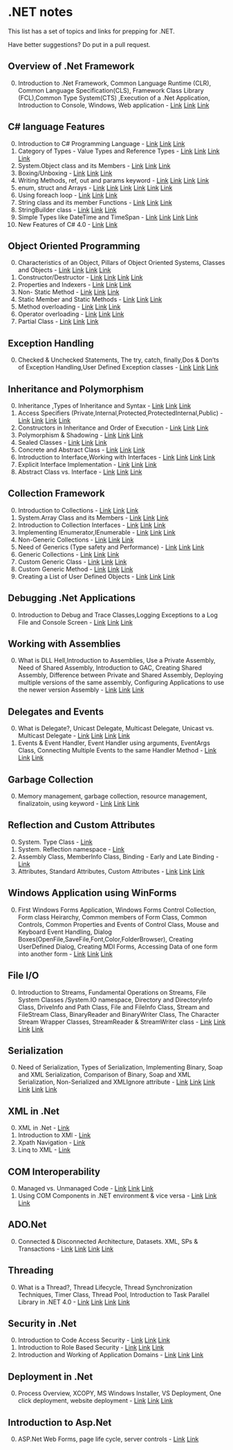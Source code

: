 .NET notes
=============
This list has a set of topics and links for prepping for .NET.

Have better suggestions? Do put in a pull request.

Overview of .Net Framework
-------
0. Introduction to .Net Framework, Common Language Runtime (CLR), Common Language Specification(CLS), Framework Class Library (FCL),Common Type System(CTS) ,Execution of a .Net Application, Introduction to Console, Windows, Web application - [Link](http://msdn.microsoft.com/en-us/library/a4t23ktk(v=vs.100).aspx)  [Link](http://www.codeproject.com/Articles/680100/Overview-of-the-NET-Framework)  [Link](http://apparchguide.codeplex.com/wikipage?title=.NET+Platform+Overview+V2)  

C# language Features
-------
0. Introduction to C# Programming Language - [Link](http://msdn.microsoft.com/en-us/library/vstudio/0cs3416d(v=vs.100).aspx)  [Link](http://comsci.liu.edu/~vasilaky/dotnet/Csharpbook.htm)  [Link](http://www.ecma-international.org/activities/Languages/Introduction%20to%20Csharp.pdf)  
0. Category of Types - Value Types and Reference Types - [Link](http://msdn.microsoft.com/en-us/library/ms173104.aspx)  [Link](http://www.ni.com/white-paper/14773/en/)  [Link](http://zetcode.com/lang/csharp/datatypes/)  [Link](https://www.udemy.com/blog/c-sharp-data-types/)  
0. System.Object class and its Members - [Link](http://msdn.microsoft.com/en-us/library/system.object.aspx)  [Link](http://www.gnu.org/software/dotgnu/pnetlib-doc/System/Object.html)  [Link](http://www.csharp-station.com/Articles/ObjectClass.aspx)  
0. Boxing/Unboxing - [Link](http://msdn.microsoft.com/en-us/library/yz2be5wk.aspx)  [Link](http://www.codeproject.com/Articles/2225/Boxing-and-unboxing-in-C)  [Link](http://www.dotnetfunda.com/articles/show/67/boxing-and-unboxing-in-csharp-net)  
0. Writing Methods, ref, out and params keyword - [Link](http://msdn.microsoft.com/en-us/library/0f66670z.aspx)  [Link](http://csharp.net-tutorials.com/basics/function-parameters/)  [Link](http://programmingpalace.wordpress.com/2012/09/04/method-parameters-keywords-in-c-ref-out-params-with-examples/)  [Link](http://www.dotnetperls.com/parameter)  
0. enum, struct and Arrays - [Link](http://msdn.microsoft.com/en-us/library/cc138362.aspx)  [Link](http://msdn.microsoft.com/en-us/library/ms173109.aspx)  [Link](http://msdn.microsoft.com/en-us/library/9b9dty7d.aspx)  [Link](http://www.csharp-station.com/Tutorial/CSharp/lesson17)  [Link](http://www.csharp-station.com/Tutorial/CSharp/Lesson12)  [Link](http://www.tutorialspoint.com/csharp/csharp_arrays.htm)  
0. Using foreach loop - [Link](http://msdn.microsoft.com/en-us/library/9yb8xew9.aspx)  [Link](http://www.c-sharpcorner.com/UploadFile/abanerjee/ForEach11092005004606AM/ForEach.aspx)  [Link](http://www.csharp-station.com/Tutorial/CSharp/lesson04)  
0. String class and its member Functions - [Link](http://msdn.microsoft.com/en-us/library/ms228362.aspx)  [Link](http://www.c-sharpcorner.com/uploadfile/puranindia/string-class-important-member-functions-using-C-Sharp/)  [Link](http://www.csharphelp.com/2007/09/c-string-manipulation-string-constructors-string-assignment-and-the-stringbuilder-class/)  
0. StringBuilder class - [Link](http://msdn.microsoft.com/en-us/library/system.text.stringbuilder(v=VS.100).aspx)  [Link](http://www.c-sharpcorner.com/UploadFile/puranindia/stringbuilder-class-in-C-Sharp1/)  [Link](http://www.codeproject.com/Articles/6771/String-Vs-StringBuilder-C)  
0. Simple Types like DateTime and TimeSpan - [Link](http://msdn.microsoft.com/en-us/library/system.datetime.aspx)  [Link](http://www.blackwasp.co.uk/CSharpDateManipulation.aspx)  [Link](http://dotnetguts.blogspot.in/2007/06/understanding-datetime-and-timespan-in.html)  [Link](http://www.dotnetperls.com/time)  
0. New Features of C# 4.0 - [Link](http://msdn.microsoft.com/en-us/library/bb397696.aspx)  [Link](http://www.c-sharpcorner.com/uploadfile/john_charles/new-features-of-C-Sharp-4-0/)  

Object Oriented Programming
-------
0. Characteristics of an Object, Pillars of Object Oriented Systems, Classes and Objects - [Link](http://msdn.microsoft.com/en-us/library/dd460654.aspx)  [Link](http://www.codeproject.com/Articles/22769/Introduction-to-Object-Oriented-Programming-Concep#Object)  [Link](http://www.c-sharpcorner.com/UploadFile/mkagrahari/introduction-to-object-oriented-programming-concepts-in-C-Sharp/)  [Link](http://www.c-sharpcorner.com/UploadFile/d0a1c8/object-oriented-programming-in-C-Sharp-net/)  
0. Constructor/Destructor - [Link](http://msdn.microsoft.com/en-us/library/ace5hbzh.aspx)  [Link](http://www.c-sharpcorner.com/uploadfile/82b15a/constructors-and-destructors-in-C-Sharp-net/)  [Link](http://www.msdotnet.co.in/2012/06/constructor-and-destructor-in-c.html)  [Link](http://www.go4expert.com/articles/constructor-destructor-c-sharp-t15638/)  
0. Properties and Indexers - [Link](http://msdn.microsoft.com/en-us/library/x9fsa0sw.aspx)  [Link](http://www.c-sharpcorner.com/uploadfile/vivek4u_swamy/indexers-and-properties/)  [Link](http://aspalliance.com/800_Properties_and_Indexers_in_C)  
0. Non- Static Method - [Link](http://msdn.microsoft.com/en-us/library/ms173114.aspx)  [Link](http://www.tutorialspoint.com/csharp/csharp_methods.htm)  [Link](http://zetcode.com/lang/csharp/methods/)  
0. Static Member and Static Methods - [Link](http://msdn.microsoft.com/en-us/library/79b3xss3.aspx)  [Link](http://www.rapidprogramming.com/tutorial/What-are-Static-Members-in-C-Sharp--77)  [Link](http://www.devarticles.com/c/a/C-Sharp/C-sharp-Static-Members/)  
0. Method overloading - [Link](http://www.codeproject.com/Articles/17951/Function-Overloading)  [Link](http://www.c-sharpcorner.com/uploadfile/jitendra1987/method-overloading-in-C-Sharp/)  [Link](http://www.blackwasp.co.uk/CSharpMethodOverloading.aspx)  
0. Operator overloading - [Link](http://msdn.microsoft.com/en-us/library/aa288467(v=VS.71).aspx)  [Link](http://www.tutorialspoint.com/csharp/pdf/csharp_operator_overloading.pdf)  [Link](http://www.msdotnet.co.in/2013/07/operator-overloading-in-c.html)  
0. Partial Class - [Link](http://msdn.microsoft.com/en-us/library/wa80x488.aspx)  [Link](http://www.thecodekey.com/C_VB_Codes/Sealed_and_Partial_Class.aspx)  [Link](http://aspalliance.com/1536_Understanding_and_Using_Partial_Classes_in_C)  

Exception Handling
-------
0. Checked & Unchecked Statements, The try, catch, finally,Dos & Don’ts of Exception Handling,User Defined Exception classes - [Link](http://msdn.microsoft.com/en-us/library/ms173160.aspx)  [Link](http://www.codeproject.com/Articles/125470/Exception-Handling-for-C-Beginners)  [Link](http://www.csharp-station.com/Tutorial/CSharp/lesson15)  

Inheritance and Polymorphism
-------
0. Inheritance ,Types of Inheritance and Syntax - [Link](http://msdn.microsoft.com/en-us/library/ms173149.aspx)  [Link](http://www.tutorialspoint.com/csharp/csharp_inheritance.htm)  [Link](http://www.onlinebuff.com/article_oops-principle-inheritance-in-c-with-an-example_16.html)  
0. Access Specifiers (Private,Internal,Protected,ProtectedInternal,Public) - [Link](http://msdn.microsoft.com/en-us/library/ms173121.aspx)  [Link](http://www.completecsharptutorial.com/basic/access-specifiers.php)  [Link](http://www.msdotnet.co.in/2012/06/access-specifier-or-modifier-in-c.html)  [Link](http://csharp.net-informations.com/language/csharp-access-specifiers.htm)  
0. Constructors in Inheritance and Order of Execution - [Link](http://msdn.microsoft.com/en-us/library/ms173149.aspx)  [Link](http://www.blackwasp.co.uk/ConstructorInheritance.aspx)  [Link](http://www.programcall.com/21/csnet/constructor-and-destructor-invoking-sequence-with-inheritance.aspx)  
0. Polymorphism & Shadowing - [Link](http://msdn.microsoft.com/en-us/library/ms173152.aspx)  [Link](http://www.c-sharpcorner.com/uploadfile/puranindia/inheritance-%E2%80%93-polymorphism/)  [Link](http://www.codeproject.com/Articles/602141/Polymorphism-in-NET)  
0. Sealed Classes - [Link](http://msdn.microsoft.com/en-US/library/ms173150(v=VS.80).aspx)  [Link](http://www.c-sharpcorner.com/UploadFile/mahesh/SealedClasses11142005063733AM/SealedClasses.aspx)  [Link](http://www.aspdotnet-suresh.com/2011/11/what-are-sealed-classes-in-c-uses-of.html)  
0. Concrete and Abstract Class - [Link](http://msdn.microsoft.com/en-US/library/ms173150(v=VS.80).aspx)  [Link](http://en.wikibooks.org/wiki/C_Sharp_Programming/Abstract_classes)  [Link](http://www.blackwasp.co.uk/AbstractClasses.aspx)  
0. Introduction to Interface,Working with Interfaces - [Link](http://msdn.microsoft.com/en-us/library/ms173156.aspx)  [Link](http://www.codeproject.com/Articles/18743/Interfaces-in-C-For-Beginners)  [Link](http://www.dotnetperls.com/interface)  [Link](http://www.onlinebuff.com/article_implementing-interface-in-c-with-an-example_18.html)  
0. Explicit Interface Implementation - [Link](http://msdn.microsoft.com/en-us/library/vstudio/ms173157.aspx)  [Link](http://www.codeproject.com/Articles/392516/Why-I-use-explicit-interface-implementation-as-a-d)  [Link](http://geekswithblogs.net/BlackRabbitCoder/archive/2013/02/07/c.net-little-wonders-explicit-interface-implementation.aspx)  
0. Abstract Class vs. Interface - [Link](http://www.codeproject.com/Articles/11155/Abstract-Class-versus-Interface)  [Link](http://www.aspdotnet-suresh.com/2010/04/abstract-versus-interface.html)  [Link](http://www.kewney.com/posts/software-development/abstract-classes-vs-interfaces-in-c-sharp)  

Collection Framework
-------
0. Introduction to Collections - [Link](http://msdn.microsoft.com/en-us/library/ybcx56wz.aspx#BKMK_Collections)  [Link](http://www.codeproject.com/Articles/31640/Basics-of-NET-Collections-in-C)  [Link](http://dotnetanalysis.blogspot.in/2011/04/c-collections.html)  
0. System.Array Class and its Members - [Link](http://msdn.microsoft.com/en-us/library/system.array.aspx)  [Link](http://penguin.ewu.edu/class/cscd498/csharp/refdocs/System/types/Array.html)  [Link](http://www.functionx.com/csharp3/Lesson24.htm)  
0. Introduction to Collection Interfaces - [Link](http://msdn.microsoft.com/en-us/library/system.collections.ienumerable.aspx)  [Link](http://www.mbaldinger.com/net-collection-interface-hierarchy/)  [Link](http://www.blackwasp.co.uk/CollectionInterfaces.aspx)  
0. Implementing IEnumerator,IEnumerable - [Link](http://msdn.microsoft.com/en-us/library/system.collections.ienumerable.aspx)  [Link](http://www.codeproject.com/Articles/4074/Using-IEnumerator-and-IEnumerable-in-the-NET-Frame)  [Link](http://codebetter.com/davidhayden/2005/03/08/implementing-ienumerable-and-ienumerator-on-your-custom-objects/)  
0. Non-Generic Collections - [Link](http://msdn.microsoft.com/en-us/library/ybcx56wz.aspx#BKMK_Collections)  [Link](http://csharp.net-informations.com/collection/csharp-collection-tutorial.htm)  [Link](http://aspalliance.com/854_Working_with_Collections_in_C)  
0. Need of Generics (Type safety and Performance) - [Link](http://msdn.microsoft.com/en-us/library/512aeb7t.aspx)  [Link](http://www.csharp-station.com/Tutorial/CSharp/Lesson20)  [Link](http://www.c-sharpcorner.com/uploadfile/Ashush/generics-in-C-Sharp-part-i/)  
0. Generic Collections - [Link](http://msdn.microsoft.com/en-us/library/512aeb7t.aspx)  [Link](http://www.c-sharpcorner.com/uploadfile/Ashush/generics-in-C-Sharp-part-i/)  [Link](http://pepitosolis.wordpress.com/2013/05/17/generic-collections-in-c-list-dictionary-stack-and-queue/)  
0. Custom Generic Class - [Link](http://msdn.microsoft.com/en-us/library/sz6zd40f.aspx)  [Link](http://www.akadia.com/services/dotnet_generics.html)  [Link](http://www.codeproject.com/Articles/11821/Generics-and-Custom-Collection-Classes-in-NET)  
0. Custom Generic Method - [Link](http://msdn.microsoft.com/en-us/library/twcad0zb.aspx)  [Link](http://www.c-sharpcorner.com/Blogs/7200/understanding-custom-generic-methods-in-C-Sharp.aspx)  [Link](http://www.ww.functionx.com/csharp1/topics/generics2.htm)  
0. Creating a List of User Defined Objects - [Link](http://msdn.microsoft.com/en-us/library/6sh2ey19.aspx)  [Link](http://www.java2s.com/Tutorial/CSharp/0380__Generic/StoreuserdefinedObjectsinaListTcollection.htm)  [Link](http://www.akadia.com/services/dotnet_generics.html)  

Debugging .Net Applications
-------
0. Introduction to Debug and Trace Classes,Logging Exceptions to a Log File and Console Screen - [Link](http://support.microsoft.com/kb/815788)  [Link](http://www.blackwasp.co.uk/DebugWrite.aspx)  [Link](http://www.codeguru.com/csharp/.net/article.php/c19405/Tracing-in-NET-and-Implementing-Your-Own-Trace-Listeners.htm)  

Working with Assemblies
-------
0. What is DLL Hell,Introduction to Assemblies, Use a Private Assembly, Need of Shared Assembly, Introduction to GAC, Creating Shared Assembly, Difference between Private and Shared Assembly, Deploying multiple versions of the same assembly, Configuring Applications to use the newer version Assembly - [Link](http://msdn.microsoft.com/en-us/library/k3677y81(v=vs.100).aspx)  [Link](http://www.akadia.com/services/dotnet_assemblies.html)  [Link](http://www.brainbell.com/tutors/C_Sharp/Working_with_Assemblies.htm)  

Delegates and Events
-------
0. What is Delegate?, Unicast Delegate, Multicast Delegate, Unicast vs. Multicast Delegate - [Link](http://msdn.microsoft.com/en-us/library/ms173171.aspx)  [Link](http://www.tutorialspoint.com/csharp/csharp_delegates.htm)  [Link](http://www.c-sharpcorner.com/UploadFile/ankithakur/Delegates06042007014105AM/Delegates.aspx)  [Link](http://www.aspdotnet-suresh.com/2013/09/C-Sharp-delegates-example-use-of-delegates-in-C-Sharp.html)  
0. Events & Event Handler, Event Handler using arguments, EventArgs Class, Connecting Multiple Events to the same Handler Method - [Link](http://msdn.microsoft.com/en-us/library/awbftdfh.aspx)  [Link](http://www.codeproject.com/Articles/1474/Events-and-event-handling-in-C)  [Link](http://www.codeproject.com/Articles/30732/event-and-custom-eventargs-in-depth-for-beginners)  

Garbage Collection
-------
0. Memory management, garbage collection, resource management, finalizatoin, using keyword - [Link](http://msdn.microsoft.com/en-us/library/ee787088.aspx)  [Link](http://msdn.microsoft.com/en-us/magazine/bb985010.aspx)  [Link](http://msdn.microsoft.com/en-us/magazine/bb985010.aspx)  

Reflection and Custom Attributes
-------
0. System. Type Class - [Link](http://msdn.microsoft.com/en-us/library/vstudio/system.type(v=vs.90).aspx)  
0. System. Reflection namespace - [Link](http://msdn.microsoft.com/en-us/library/vstudio/f7ykdhsy.aspx)  
0. Assembly Class, MemberInfo Class, Binding - Early and Late Binding - [Link](http://www.codeproject.com/Articles/55710/Reflection-in-NET)  
0. Attributes, Standard Attributes, Custom Attributes - [Link](http://msdn.microsoft.com/en-us/library/aa288454(v=VS.71).aspx)  [Link](http://www.tutorialspoint.com/csharp/csharp_attributes.htm)  [Link](http://www.codeproject.com/Articles/1811/Creating-and-Using-Attributes-in-your-NET-applicat)  

Windows Application using WinForms
-------
0. First Windows Forms Application, Windows Forms Control Collection, Form class Heirarchy, Common members of Form Class, Common Controls, Common Properties and Events of Control Class, Mouse and Keyboard Event Handling, Dialog Boxes(OpenFile,SaveFile,Font,Color,FolderBrowser), Creating UserDefined Dialog, Creating MDI Forms, Accessing Data of one form into another form - [Link](http://msdn.microsoft.com/en-US/library/ms229601(v=vs.80).aspx)  [Link](http://www.ict.swin.edu.au/personal/mlumpe/CS430/LectureNotes/WindowsForms.pdf)  [Link](http://www.codeguru.com/csharp/sample_chapter/article.php/c11213/Windows-Forms-Controls.htm#page-1)  

File I/O
-------
0. Introduction to Streams, Fundamental Operations on Streams, File System Classes /System.IO namespace, Directory and DirectoryInfo Class, DriveInfo and Path Class, File and FileInfo Class, Stream and FileStream Class, BinaryReader and BinaryWriter Class, The Character Stream Wrapper Classes, StreamReader & StreamWriter class - [Link](http://msdn.microsoft.com/en-IN/library/336wast5(v=vs.71).aspx)  [Link](http://www.dotnetperls.com/file)  [Link](http://www.msdotnet.co.in/2013/05/file-handling-in-c.html#.UyBN3s4tF3s)  [Link](http://highoncoding.com/Articles/371_File_Handling_using_C_.aspx)  

Serialization
-------
0. Need of Serialization, Types of Serialization, Implementing Binary, Soap and XML Serialization, Comparison of Binary, Soap and XML Serialization, Non-Serialized and XMLIgnore attribute - [Link](http://msdn.microsoft.com/en-us/library/Vstudio/ms233843.aspx)  [Link](http://www.dotnetspider.com/resources/42387-What-serialization-net-framework.aspx)  [Link](http://manish4dotnet.blogspot.in/2012/05/serialization-in-c.html)  [Link](http://aspalliance.com/983_Introducing_Serialization_in_NET.5)  [Link](http://mr-ponna.com/Article/23/Serialization-and-Types-of-Serialization-in-Net/)  [Link](http://www.informit.com/articles/article.aspx?p=29457&seqNum=3)  

XML in .Net
-------
0. XML in .Net - [Link](http://msdn.microsoft.com/en-us/library/vstudio/2bcctyt8.aspx)  
0. Introduction to XMl - [Link](http://www.dotnetfunda.com/blogs/yogi1990/1648/advantage-and-disadvantage-of-xml)
0. Xpath Navigation - [Link](http://www.c-sharpcorner.com/UploadFile/mahesh/navigation-in-xml/)  
0. Linq to XML - [Link](http://www.dreamincode.net/forums/topic/218979-linq-to-xml/)  

COM Interoperability
-------
0. Managed vs. Unmanaged Code - [Link](http://msdn.microsoft.com/en-us/library/ms173184.aspx)  [Link](http://www.c-sharpcorner.com/uploadfile/puranindia/managed-code-and-unmanaged-code-in-net/)  [Link](http://www.codeproject.com/Articles/339290/PInvoke-pointer-safety-Replacing-IntPtr-with-unsaf)  
0. Using COM Components in .NET environment & vice versa - [Link](http://msdn.microsoft.com/en-us/library/ms173185.aspx)  [Link](http://www.codeproject.com/Articles/5001/NET-COM-Interoperability)  [Link](http://www.c-sharpcorner.com/UploadFile/akchavali/Interoperabilityin11282005052912AM/Interoperabilityin.aspx)  

ADO.Net
-------
0. Connected & Disconnected Architecture, Datasets. XML, SPs & Transactions - [Link](http://msdn.microsoft.com/en-us/library/vstudio/h43ks021.aspx)  [Link](http://www.csharp-station.com/Tutorial/AdoDotNet)  [Link](http://www.developerfusion.com/article/4278/using-adonet-with-sql-server/)  [Link](http://csharp.net-informations.com/ado.net/csharp-ado.net-architecture.htm)  

Threading
-------
0. What is a Thread?, Thread Lifecycle, Thread Synchronization Techniques, Timer Class, Thread Pool, Introduction to Task Parallel Library in .NET 4.0 - [Link](http://msdn.microsoft.com/en-us/library/aa645740(v=vs.71).aspx)  [Link](http://resources.infosecinstitute.com/multithreading/)  [Link](http://www.codeproject.com/Articles/1132/Multithreading-in-NET)  [Link](http://www.developerfusion.com/article/4134/net-threading-part-i/)  

Security in .Net
-------
0. Introduction to Code Access Security - [Link](http://msdn.microsoft.com/en-us/library/vstudio/c5tk9z76(v=vs.100).aspx)  [Link](http://www.codeproject.com/Articles/5724/Understanding-NET-Code-Access-Security)  [Link](http://www.informit.com/articles/article.aspx?p=25356)  
0. Introduction to Role Based Security - [Link](http://msdn.microsoft.com/en-us/library/vstudio/shz8h065(v=vs.100).aspx)  [Link](http://www.codeguru.com/csharp/csharp/cs_misc/security/article.php/c7415/Introduction-to-RoleBased-Security-in-NET.htm)  [Link](http://www.codeproject.com/Articles/2905/Role-based-Security-with-Forms-Authentication)  
0. Introduction and Working of Application Domains - [Link](http://msdn.microsoft.com/en-us/library/2bh4z9hs.aspx)  [Link](http://www.dotnetfunda.com/articles/show/2589/understand-application-domain-in-csharp-net)  [Link](http://resources.infosecinstitute.com/net-application-domain-internal/)  

Deployment in .Net
-------
0. Process Overview, XCOPY, MS Windows Installer, VS Deployment, One click deployment, website deployment - [Link](http://msdn.microsoft.com/en-us/library/aa730865%28v=vs.80%29.aspx)  [Link](http://www.codeproject.com/Articles/103930/VS-Deployment-Package-One-click-deploy-and-We)  [Link](http://www.dreamincode.net/forums/topic/231074-setup-and-deployment-in-visual-studio-2010/)  

Introduction to Asp.Net
-------
0. ASP.Net Web Forms, page life cycle, server controls - [Link](http://www.codeproject.com/Articles/4468/Beginners-Introduction-to-ASP-NET)  [Link](http://www.tutorialspoint.com/asp.net/asp.net_introduction.htm)  

